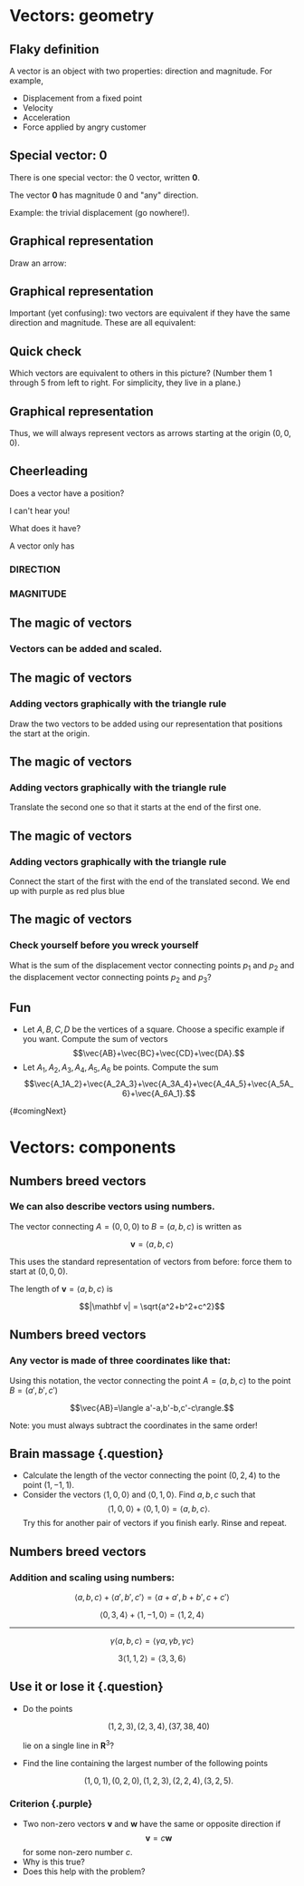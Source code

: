 Vectors: geometry
=================

Flaky definition
----------------

A vector is an object with two properties: direction and magnitude. For
example,

-   Displacement from a fixed point
-   Velocity
-   Acceleration
-   Force applied by angry customer

Special vector: $\mathbf 0$
------------------------------

There is one special vector: the $0$ vector, written $\mathbf 0$.

The vector $\mathbf 0$ has magnitude $0$ and "any" direction.

Example: the trivial displacement (go nowhere!).

Graphical representation
------------------------

Draw an arrow:
<div id="vector"></div>
<script>
(function(){
    var scene = new MathScene("vector");
    var vec = new VectorModel({color: 0xff00ff, vector: [1, 2, 2]});
    // MathModel.embedInScene(vec, scene);
    scene.scene.add(vec.arrow);
    scene.scene.add(new THREE.AxisHelper());
    scene.camera.position.set(4, 6, 5);
    scene.renderloop();
})();
</script>

Graphical representation
------------------------

Important (yet confusing): two vectors are equivalent if they have the
same direction and magnitude. These are all equivalent:

<div id="equivVectors"></div>
<script>
(function(){
    var scene = new MathScene("equivVectors");
    var makeVector = function (pos, dir) {
        var vec = new VectorModel({color: 0xff00ff, origin: pos, vector: dir});
        return vec;
    }
    positions = [[0, 0, 0], [1, 0, 0], [1, 1, 1], [0, 2, 0]];
    for (var i = 0; i < positions.length; i++){
        var vec = makeVector(positions[i], [0.1, 0, 1]);
        scene.scene.add(vec.arrow);
        // MathModel.embedInScene(vec, scene);
    }
    scene.scene.add(new THREE.AxisHelper());
    scene.camera.position.set(-1, 6, 2);    
    scene.renderloop();
})();
</script>


Quick check
-----------

Which vectors are equivalent to others in this picture? (Number them 1
through 5 from left to right. For simplicity, they live in a plane.)

<div id="vector-check"></div>
<script>
(function(){
    var scene = new MathScene("vector-check");
    scene.camera.position.set(0, 8, 0);
    scene.cameraControls.enabled = false;
    var makeVector = function (pos, dir) {
        return new VectorModel({color: 0xff0000, origin: pos, vector: dir});
    }
    dir = [3, 0, 4];
    positions = [[0, 0, 0], [1, 0, 0], [2, 0, 0], [3, 0, 4], [4, 0, 0]];
    dirs = [[1.5, 0, 2], [1.5, 0, 2], [2, 0, 3], [-1.5, 0, -2], [-1.5, 0, 2]]
    vectors = []
    for (var i = 0; i < positions.length; i++){
        var vec = makeVector(positions[i], dirs[i]);
        scene.scene.add(vec.arrow);
        // MathModel.embedInScene(vec, scene);
    }
    scene.renderloop();
})();
</script>

Graphical representation
------------------------

Thus, we will always represent vectors as arrows starting at the origin
$(0,0,0)$.

Cheerleading
------------

Does a vector have a position?

I can't hear you!

What does it have?

A vector only has

### DIRECTION

### MAGNITUDE

The magic of vectors
--------------------

### Vectors can be added and scaled.

The magic of vectors
--------------------

### Adding vectors graphically with the triangle rule

Draw the two vectors to be added using our representation that positions
the start at the origin.

<div id="vector-add-1"></div>
<script>
(function(){
    var scene = new MathScene("vector-add-1");
    scene.camera.position.set(0, 8, 0);
    // scene.cameraControls.enabled = false;
    var v1 = new VectorModel({color: 0xff0000, vector: [1, 0, 2]});
    var v2 = new VectorModel({color: 0x0000ff, vector: [2, 0, -3]});
    scene.scene.add(v1.arrow);
    scene.scene.add(v2.arrow);
    // MathModel.embedInScene(v1, scene);
    // MathModel.embedInScene(v2, scene);
    scene.renderloop();    
})();
</script>

The magic of vectors
--------------------

### Adding vectors graphically with the triangle rule

Translate the second one so that it starts at the end of the first one.

<div id="vector-add-2"></div>
<script>
(function(){
    var scene = new MathScene("vector-add-2");
    scene.camera.position.set(0, 8, 0);
    // scene.cameraControls.enabled = false;
    var v1 = new VectorModel({color: 0xff0000, vector: [1, 0, 2]});
    var v2 = new VectorModel({color: 0x0000ff, origin: [1, 0, 2], vector: [2, 0, -3]});
    console.log(v1.arrow);
    console.log(v2.arrow);
    scene.scene.add(v1.arrow);
    scene.scene.add(v2.arrow);
    // MathModel.embedInScene(v1, scene);
    // MathModel.embedInScene(v2, scene);
    scene.renderloop();    
})();
</script>

The magic of vectors
--------------------

### Adding vectors graphically with the triangle rule

Connect the start of the first with the end of the translated second. We
end up with purple as red plus blue

<div id="vector-add-3"></div>
<script>
(function(){
    var scene = new MathScene("vector-add-3");
    scene.camera.position.set(0, 8, 0);
    scene.cameraControls.enabled = false;
    var v1 = new VectorModel({color: 0xff0000, vector: [1, 0, 2]});
    var v2 = new VectorModel({color: 0x0000ff, origin: [1, 0, 2], vector: [2, 0, -3]});
    var v3 = new VectorModel({color: 0x551a8b, vector: [3, 0, -1]});
    scene.scene.add(v1.arrow);
    scene.scene.add(v2.arrow);
    scene.scene.add(v3.arrow);
    // MathModel.embedInScene(v1, scene);
    // MathModel.embedInScene(v2, scene);    
    // MathModel.embedInScene(v3, scene);
    scene.renderloop();
})();
</script>

The magic of vectors
--------------------

### Check yourself before you wreck yourself

What is the sum of the displacement vector connecting points $p_1$
and $p_2$ and the displacement vector connecting points $p_2$ and
$p_3$?

Fun
---

-   Let $A,B,C,D$ be the vertices of a square. Choose a specific
    example if you want. Compute the sum of vectors
    $$\vec{AB}+\vec{BC}+\vec{CD}+\vec{DA}.$$
-   Let $A_1,A_2,A_3,A_4,A_5,A_6$ be points. Compute the sum
    $$\vec{A_1A_2}+\vec{A_2A_3}+\vec{A_3A_4}+\vec{A_4A_5}+\vec{A_5A_6}+\vec{A_6A_1}.$$

 {#comingNext}

Vectors: components
===================

Numbers breed vectors
---------------------

### We can also describe vectors using numbers.

The vector connecting $A=(0,0,0)$ to $B=(a,b,c)$ is written as

$$\mathbf{v}=\langle a, b, c\rangle$$

This uses the standard representation of vectors from before: force them
to start at $(0,0,0)$.

The length of $\mathbf v=\langle a, b, c\rangle$ is

$$|\mathbf v| = \sqrt{a^2+b^2+c^2}$$

Numbers breed vectors
---------------------

### Any vector is made of three coordinates like that:

Using this notation, the vector connecting the point $A=(a,b,c)$ to
the point $B=(a',b',c')$

$$\vec{AB}=\langle a'-a,b'-b,c'-c\rangle.$$

Note: you must always subtract the coordinates in the same order!

Brain massage {.question}
-------------

-   Calculate the length of the vector connecting the point $(0,2,4)$
    to the point $(1,-1,1)$.
-   Consider the vectors $\langle 1,0,0\rangle$ and $\langle
    0,1,0\rangle$. Find $a,b,c$ such that $$\langle
    1,0,0\rangle+\langle 0,1,0\rangle=\langle a,b,c\rangle.$$ Try
    this for another pair of vectors if you finish early. Rinse and
    repeat.

Numbers breed vectors
---------------------

### Addition and scaling using numbers:

$$\langle a,b,c\rangle +\langle a',b',c'\rangle=\langle a+a',
b+b', c+c'\rangle$$

$$\langle 0,3,4\rangle+\langle 1,-1,0\rangle=\langle
1,2,4\rangle$$

* * * * *

$$\gamma\langle a,b,c\rangle=\langle\gamma a,\gamma b,\gamma
c\rangle$$

$$3\langle 1,1,2\rangle=\langle 3,3,6\rangle$$

Use it or lose it {.question}
-----------------

-   Do the points

    $$(1,2,3), (2,3,4),(37, 38, 40)$$

    lie on a single line in $\mathbf R^3$?

-   Find the line containing the largest number of the following points

    $$(1,0,1), (0,2,0), (1,2,3), (2,2,4), (3,2,5).$$

### Criterion {.purple}

-   Two non-zero vectors $\mathbf v$ and $\mathbf w$ have the same
    or opposite direction if $$\mathbf v=c\mathbf w$$ for some
    non-zero number $c$.
-   Why is this true?
-   Does this help with the problem?

